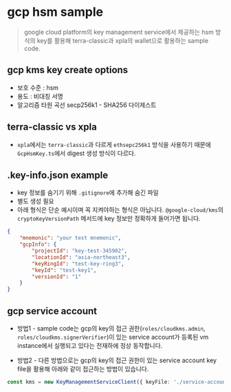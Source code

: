 # gcp hsm sample
> google cloud platform의 key management service에서 제공하는 hsm 방식의 key를 활용해 terra-classic과 xpla의 wallet으로 활용하는 sample code.

## gcp kms key create options
- 보호 수준 : hsm
- 용도 : 비대칭 서명
- 알고리즘 타원 곡선 secp256k1 - SHA256 다이제스트

## terra-classic vs xpla
- `xpla`에서는 `terra-classic`과 다르게 `ethsepc256k1` 방식을 사용하기 때문에 `GcpHsmKey.ts`에서 digest 생성 방식이 다르다.

## .key-info.json example
- key 정보를 숨기기 위해 `.gitignore`에 추가해 숨긴 파일
- 별도 생성 필요
- 아래 형식은 단순 예시이며 꼭 지켜야하는 형식은 아닙니다. `@google-cloud/kms`의 `cryptoKeyVersionPath` 메서드에 key 정보만 정확하게 들어가면 됩니다.
``` json
{   
    "mnemonic": "your test mnemonic",
    "gcpInfo": {
        "projectId": "key-test-345902",
        "locationId": "asia-northeast3",
        "keyRingId": "test-key-ring3",
        "keyId": "test-key1",
        "versionId": "1"
    }
}
```

## gcp service account
- 방법1 - sample code는 gcp의 key의 접근 권한(`roles/cloudkms.admin`, `roles/cloudkms.signerVerifier`)이 있는 service account가 등록된 vm instance에서 실행되고 있다는 전재하에 정상 동작합니다.


- 방법2 - 다른 방법으로는 gcp의 key의 접근 권한이 있는 service account key file을 활용해 아래와 같이 접근하는 방법이 있습니다.
``` ts 
const kms = new KeyManagementServiceClient({ keyFile: './service-account.json' });
```
